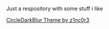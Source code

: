 Just a respository with some stuff i like

[CircleDarkBlur Theme by z1nc0r3](https://github.com/z1nc0r3/CircleDarkBlur.Flow-Launcher)
